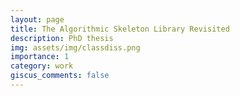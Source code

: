 ```yaml
---
layout: page
title: The Algorithmic Skeleton Library Revisited
description: PhD thesis
img: assets/img/classdiss.png
importance: 1
category: work
giscus_comments: false
---
```


<a href="assets/pdf/dissertation-1.pdf"><i class="fa-solid fa-file-pdf"></i></a>
